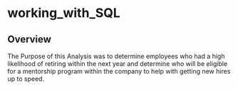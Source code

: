 # working_with_SQL

## Overview
The Purpose of this Analysis was to determine employees who had a high likelihood of retiring within the next year and determine who will be eligible for a mentorship program within the company to help with getting new hires up to speed.